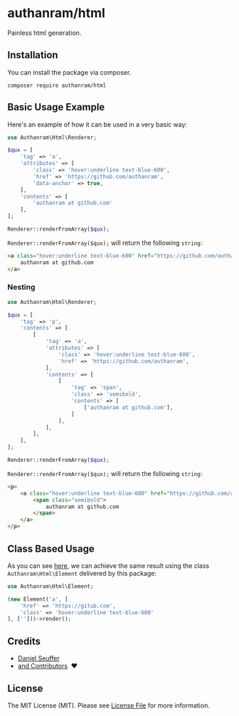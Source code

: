 # authanram/html

Painless html generation.

## Installation

You can install the package via composer.

```shell
composer require authanram/html
```

## Basic Usage Example

Here's an example of how it can be used in a very basic way:

```php
use Authanram\Html\Renderer;

$qux = [
    'tag' => 'a',
    'attributes' => [
        'class' => 'hover:underline text-blue-600',
        'href' => 'https://github.com/authanram',
        'data-anchor' => true,
    ],
    'contents' => [
        'authanram at github.com'
    ],
];

Renderer::renderFromArray($qux);
```

`Renderer::renderFromArray($qux);` will return the following `string`:

```html
<a class="hover:underline text-blue-600" href="https://github.com/authanram" data-anchor>
    authanram at github.com
</a>
```

### Nesting

```php
use Authanram\Html\Renderer;

$qux = [
    'tag' => 'p',
    'contents' => [
        [
            'tag' => 'a',
            'attributes' => [
                'class' => 'hover:underline text-blue-600',
                'href' => 'https://github.com/authanram',
            ],
            'contents' => [
                [
                    'tag' => 'span',
                    'class' => 'semibold',
                    'contents' => [
                        ['authanram at github.com'],
                    ]
                ],
            ],
        ],
    ],
];

Renderer::renderFromArray($qux);
```

`Renderer::renderFromArray($qux);` will return the following `string`:

```html
<p>
    <a class="hover:underline text-blue-600" href="https://github.com/authanram">
        <span class="semibold">
            authanram at github.com
        </span>
    </a>
</p>
```

## Class Based Usage

As you can see [here](https://github.com/authanram/html/blob/1e58bf82d16d06dde3b2860ab181cf7ebfb5e5a7/src/Renderer.php#L60),
we can achieve the same result using the class `Authanram\Html\Element` delivered by this package:

```php
use Authanram\Html\Element;

(new Element('a', [
    'href' => 'https://gitub.com',
    'class' => 'hover:underline text-blue-600'
], ['']))->render();
```

## Credits

- [Daniel Seuffer](https://github.com/authanram)
- [and Contributors](https://github.com/authanram/html/graphs/contributors) &nbsp;❤️

## License

The MIT License (MIT). Please see [License File](https://github.com/authanram/html/blob/master/LICENSE.md)
for more information.


